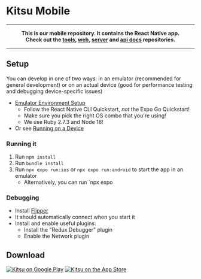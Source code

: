 # Kitsu Mobile

---

**<p align="center">This is our mobile repository. It contains the React Native app.<br />Check out the [tools], [web], [server] and [api docs] repositories.</p>**

[tools]: https://github.com/hummingbird-me/kitsu-tools
[web]: https://github.com/hummingbird-me/hummingbird-client
[server]: https://github.com/hummingbird-me/kitsu-server
[api docs]: https://github.com/hummingbird-me/api-docs

---

## Setup

You can develop in one of two ways: in an emulator (recommended for general development) or on an
actual device (good for performance testing and debugging device-specific issues)

- [Emulator Environment Setup](https://reactnative.dev/docs/environment-setup)
  - Follow the React Native CLI Quickstart, _not_ the Expo Go Quickstart!
  - Make sure you pick the right OS combo that you're using!
  - We use Ruby 2.7.3 and Node 18!
- Or see [Running on a Device](https://reactnative.dev/docs/running-on-device)

### Running it

1. Run `npm install`
2. Run `bundle install`
3. Run `npx expo run:ios` or `npx expo run:android` to start the app in an emulator
   - Alternatively, you can run `npx expo

### Debugging

- Install [Flipper](https://fbflipper.com)
- It should automatically connect when you start it
- Install and enable useful plugins:
  - Install the "Redux Debugger" plugin
  - Enable the Network plugin

## Download

<a href="https://play.google.com/store/apps/details?id=com.everfox.animetrackerandroid&utm_source=github&utm_campaign=kitsu-mobile"><img src="https://i.imgur.com/HqUNEEU.png" alt="Kitsu on Google Play"></a>
<a href="https://itunes.apple.com/us/app/kitsu-anime/id590452826?mt=8&utm_source=github&utm_campaign=kitsu-mobile"><img src="https://devimages-cdn.apple.com/app-store/marketing/guidelines/images/badge-download-on-the-app-store.svg" alt="Kitsu on the App Store"></a>
